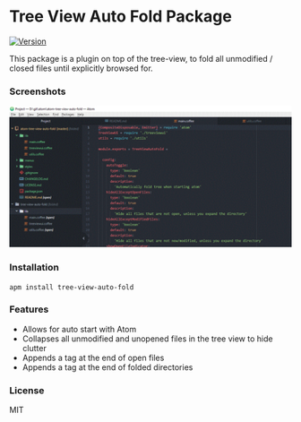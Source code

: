 # Tree View Auto Fold Package

[![Version](https://img.shields.io/badge/Version-1.0.0-brightgreen.svg?style=flat-square)](https://atom.io/packages/atom-tree-view-auto-fold)

This package is a plugin on top of the tree-view, to fold all unmodified / closed files until explicitly browsed for.

### Screenshots

![Screenshot](https://raw.githubusercontent.com/NutterV/atom-tree-view-auto-fold/master/demo.gif)

### Installation

```
apm install tree-view-auto-fold
```

### Features

* Allows for auto start with Atom
* Collapses all unmodified and unopened files in the tree view to hide clutter
* Appends a tag at the end of open files
* Appends a tag at the end of folded directories

### License

MIT
